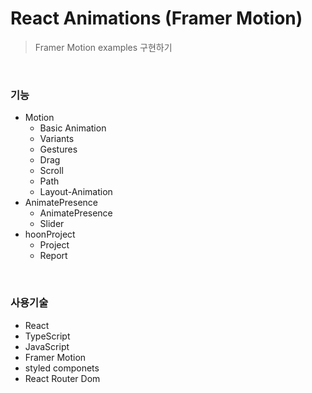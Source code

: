 # React Animations (Framer Motion)

> Framer Motion examples 구현하기

<br/>

### 기능
- Motion
  - Basic Animation
  - Variants
  - Gestures
  - Drag
  - Scroll
  - Path
  - Layout-Animation
- AnimatePresence
  - AnimatePresence
  - Slider
- hoonProject
  - Project
  - Report

<br/>

### 사용기술
- React
- TypeScript
- JavaScript
- Framer Motion
- styled componets
- React Router Dom

